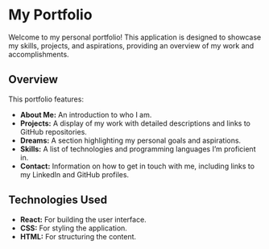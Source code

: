 # My Portfolio

Welcome to my personal portfolio! This application is designed to showcase my skills, projects, and aspirations, providing an overview of my work and accomplishments.

## Overview

This portfolio features:

- **About Me:** An introduction to who I am.
- **Projects:** A display of my work with detailed descriptions and links to GitHub repositories.
- **Dreams:** A section highlighting my personal goals and aspirations.
- **Skills:** A list of technologies and programming languages I’m proficient in.
- **Contact:** Information on how to get in touch with me, including links to my LinkedIn and GitHub profiles.

## Technologies Used

- **React:** For building the user interface.
- **CSS:** For styling the application.
- **HTML:** For structuring the content.